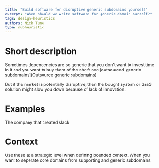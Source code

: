 ```yaml
---
title: "Build software for disruptive generic subdomains yourself"
excerpt: "When should we write software for generic domain ourself?"
tags: design-heuristics
authors: Nick Tune
type: subheuristic
---
```


# Short description

Sometimes dependencies are so generic that you don't want to invest time in it and you want to buy them of the shelf: see [outsourced-generic-subdomains](Outsource generic subdomains)

But if the market is potentially disruptive, then the bought system or SaaS solution might slow you down because of lack of innovation.

# Examples

The company that created slack

# Context

Use these at a strategic level when defining bounded context. When you want to seperate core domains from supporting and generic subdomains
